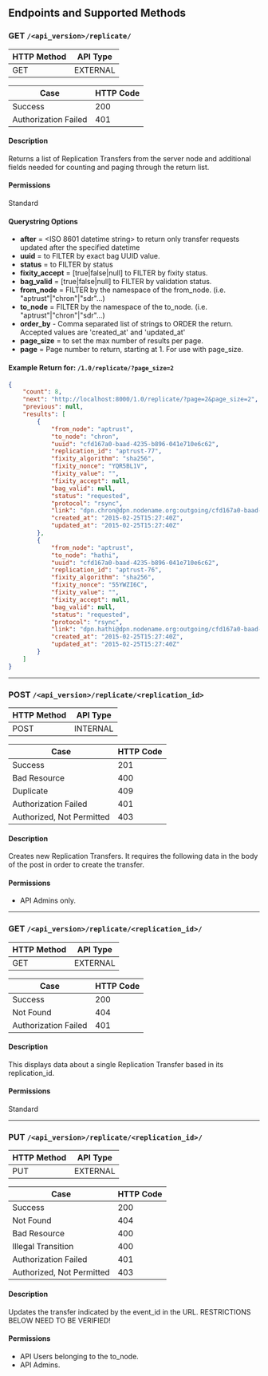 ## Endpoints and Supported Methods

### GET `/<api_version>/replicate/`

|HTTP Method|API Type|
|--------|-----------|
|GET|EXTERNAL|

|Case|HTTP Code|
|----|---------|
|Success|200|
|Authorization Failed|401|

#### Description

Returns a list of Replication Transfers from the server node and additional fields needed for counting and paging through the return list.

#### Permissions
Standard

#### Querystring Options
* **after** = <ISO 8601 datetime string> to return only transfer requests updated after the specified datetime
* **uuid** = <exact id> to FILTER by exact bag UUID value.
* **status** = to FILTER by status
* **fixity_accept** = [true|false|null] to FILTER by fixity status.
* **bag_valid** = [true|false|null] to FILTER by validation status.
* **from_node** = <exact name> FILTER by the namespace of the from_node. (i.e. "aptrust"|"chron"|"sdr"...)
* **to_node** = <exact name> FILTER by the namespace of the to_node. (i.e. "aptrust"|"chron"|"sdr"...)
* **order_by** - Comma separated list of strings to ORDER the return.  Accepted values are 'created_at' and 'updated_at'
* **page_size** = <int> to set the max number of results per page.
* **page** = Page number to return, starting at 1.  For use with page_size.

#### Example Return for: `/1.0/replicate/?page_size=2`

```json
{
    "count": 8,
    "next": "http://localhost:8000/1.0/replicate/?page=2&page_size=2",
    "previous": null,
    "results": [
        {
            "from_node": "aptrust",
            "to_node": "chron",
            "uuid": "cfd167a0-baad-4235-b896-041e710e6c62",
            "replication_id": "aptrust-77",
            "fixity_algorithm": "sha256",
            "fixity_nonce": "YQR5BL1V",
            "fixity_value": "",
            "fixity_accept": null,
            "bag_valid": null,
            "status": "requested",
            "protocol": "rsync",
            "link": "dpn.chron@dpn.nodename.org:outgoing/cfd167a0-baad-4235-b896-041e710e6c62.tar",
            "created_at": "2015-02-25T15:27:40Z",
            "updated_at": "2015-02-25T15:27:40Z"
        },
        {
            "from_node": "aptrust",
            "to_node": "hathi",
            "uuid": "cfd167a0-baad-4235-b896-041e710e6c62",
            "replication_id": "aptrust-76",
            "fixity_algorithm": "sha256",
            "fixity_nonce": "55YWZI6C",
            "fixity_value": "",
            "fixity_accept": null,
            "bag_valid": null,
            "status": "requested",
            "protocol": "rsync",
            "link": "dpn.hathi@dpn.nodename.org:outgoing/cfd167a0-baad-4235-b896-041e710e6c62.tar",
            "created_at": "2015-02-25T15:27:40Z",
            "updated_at": "2015-02-25T15:27:40Z"
        }
    ]
}
```
---
### POST `/<api_version>/replicate/<replication_id>`

|HTTP Method|API Type|
|--------|-----------|
|POST|INTERNAL|

|Case|HTTP Code|
|----|---------|
|Success|201|
|Bad Resource|400|
|Duplicate|409|
|Authorization Failed|401|
|Authorized, Not Permitted|403|

#### Description

Creates new Replication Transfers.  It requires the following data in the body of the post in order to create the transfer.

#### Permissions
* API Admins only.

---
### GET `/<api_version>/replicate/<replication_id>/`

|HTTP Method|API Type|
|--------|-----------|
|GET|EXTERNAL|

|Case|HTTP Code|
|----|---------|
|Success|200|
|Not Found|404|
|Authorization Failed|401|

#### Description

This displays data about a single Replication Transfer based in its replication_id.

#### Permissions
Standard

---
### PUT `/<api_version>/replicate/<replication_id>/`

|HTTP Method|API Type|
|--------|-----------|
|PUT|EXTERNAL|

|Case|HTTP Code|
|----|---------|
|Success|200|
|Not Found|404|
|Bad Resource|400|
|Illegal Transition|400|
|Authorization Failed|401|
|Authorized, Not Permitted|403|

#### Description

Updates the transfer indicated by the event_id in the URL. RESTRICTIONS BELOW NEED TO BE VERIFIED!

#### Permissions
* API Users belonging to the to_node.
* API Admins.


